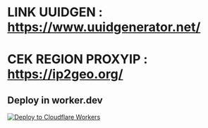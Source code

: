 # LINK UUIDGEN : https://www.uuidgenerator.net/
# CEK REGION PROXYIP : https://ip2geo.org/
## Deploy in worker.dev
   [![Deploy to Cloudflare Workers](https://deploy.workers.cloudflare.com/button)](https://deploy.workers.cloudflare.com/?url=https://github.com/Zer0tog0/-Vless-cloudflare)
